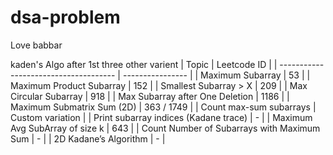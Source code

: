 # dsa-problem
Love babbar

kaden's Algo after 1st three other varient 
| Topic                                 | Leetcode ID      |
| ------------------------------------- | ---------------- |
| Maximum Subarray                      | 53               |
| Maximum Product Subarray              | 152              |
| Smallest Subarray > X                 | 209              |
| Max Circular Subarray                 | 918              |
| Max Subarray after One Deletion       | 1186             |
| Maximum Submatrix Sum (2D)            | 363 / 1749       |
| Count max-sum subarrays               | Custom variation |
| Print subarray indices (Kadane trace) | -                |
| Maximum Avg SubArray of size k        | 643                |
| Count Number of Subarrays with Maximum Sum | -           |
| 2D Kadane’s Algorithm                 | -                |
